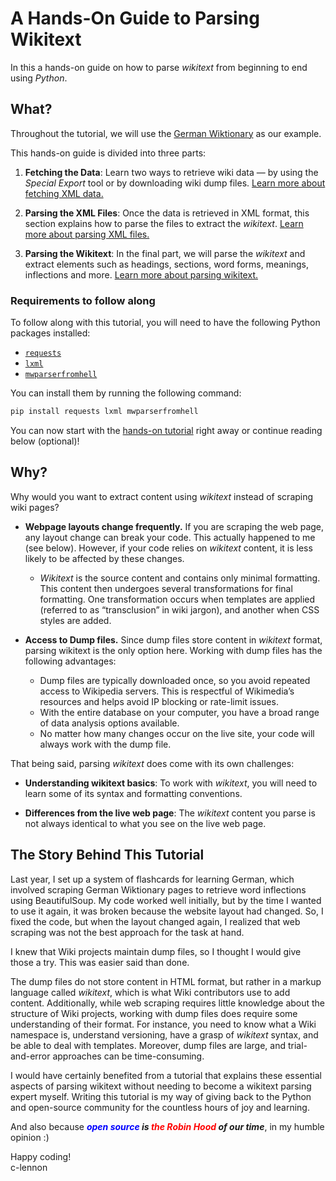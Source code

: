 # A Hands-On Guide to Parsing Wikitext

In this a hands-on guide on how to parse *wikitext* from beginning to end using *Python*. 

## What?

Throughout the tutorial, we will use the [German Wiktionary](https://de.wiktionary.org) as our example. 

This hands-on guide is divided into three parts:

1. **Fetching the Data**: Learn two ways to retrieve wiki data — by using the *Special Export* tool or by downloading wiki dump files. [Learn more about fetching XML data.](https://lennon-c.github.io/python-wikitext-parser-guide/Fetching%20XML%20data/)

2. **Parsing the XML Files**: Once the data is retrieved in XML format, this section explains how to parse the files to extract the *wikitext*. [Learn more about parsing XML files.](https://lennon-c.github.io/python-wikitext-parser-guide/Parsing%20XML/)

3. **Parsing the Wikitext**: In the final part, we will parse the *wikitext* and extract elements such as headings, sections, word forms, meanings, inflections and more. [Learn more about parsing wikitext.](https://lennon-c.github.io/python-wikitext-parser-guide/Parsing%20Wikitext/)

### Requirements to follow along   
To follow along with this tutorial, you will need to have the following Python packages installed:

- [`requests`](https://pypi.org/project/requests/)
- [`lxml`](https://lxml.de/)
- [`mwparserfromhell`](https://github.com/earwig/mwparserfromhell)

You can install them by running the following command:

```bash
pip install requests lxml mwparserfromhell
```

You can now start with the [hands-on tutorial](https://lennon-c.github.io/python-wikitext-parser-guide/Fetching%20XML%20data/) right away or continue reading below (optional)! 

## Why?

Why would you want to extract content using *wikitext* instead of scraping wiki pages?

- **Webpage layouts change frequently.** If you are scraping the web page, any layout change can break your code. This actually happened to me (see below). However, if your code relies on *wikitext* content, it is less likely to be affected by these changes.
    - *Wikitext* is the source content and contains only minimal formatting. This content then undergoes several transformations for final formatting. One transformation occurs when templates are applied (referred to as “transclusion” in wiki jargon), and another when CSS styles are added.

- **Access to Dump files.** Since dump files store content in *wikitext* format, parsing wikitext is the only option here. Working with dump files has the following advantages:  
    - Dump files are typically downloaded once, so you avoid repeated access to Wikipedia servers. This is respectful of Wikimedia’s resources and helps avoid IP blocking or rate-limit issues.  
    - With the entire database on your computer, you have a broad range of data analysis options available.  
    - No matter how many changes occur on the live site, your code will always work with the dump file.

That being said, parsing *wikitext* does come with its own challenges:

- **Understanding wikitext basics**: To work with *wikitext*, you will need to learn some of its syntax and formatting conventions.

- **Differences from the live web page**: The *wikitext* content you parse is not always identical to what you see on the live web page.

## The Story Behind This Tutorial

Last year, I set up a system of flashcards for learning German, which involved scraping German Wiktionary pages to retrieve word inflections using BeautifulSoup. My code worked well initially, but by the time I wanted to use it again, it was broken because the website layout had changed. So, I fixed the code, but when the layout changed again, I realized that web scraping was not the best approach for the task at hand.

I knew that Wiki projects maintain dump files, so I thought I would give those a try. This was easier said than done.

The dump files do not store content in HTML format, but rather in a markup language called *wikitext*, which is what Wiki contributors use to add content. Additionally, while web scraping requires little knowledge about the structure of Wiki projects, working with dump files does require some understanding of their format. For instance, you need to know what a Wiki namespace is, understand versioning, have a grasp of *wikitext* syntax, and be able to deal with templates. Moreover, dump files are large, and trial-and-error approaches can be time-consuming.

I would have certainly benefited from a tutorial that explains these essential aspects of parsing wikitext without needing to become a wikitext parsing expert myself. Writing this tutorial is my way of giving back to the Python and open-source community for the countless hours of joy and learning.

And also because ***<span style="color:blue">open source</span> is <span style="color:red">the Robin Hood</span> of our time</span>***, in my humble opinion :)

Happy coding!  
c-lennon


